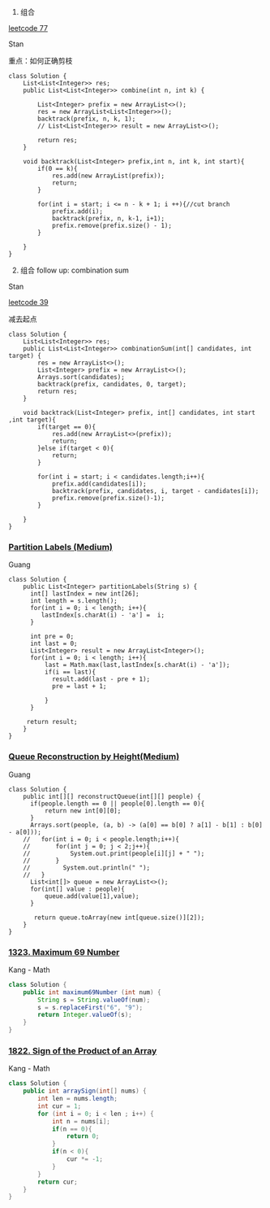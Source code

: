 1. 组合

[leetcode 77](https://leetcode.com/problems/combinations/)

Stan

重点：如何正确剪枝
```
class Solution {
    List<List<Integer>> res;
    public List<List<Integer>> combine(int n, int k) {
        
        List<Integer> prefix = new ArrayList<>();
        res = new ArrayList<List<Integer>>();
        backtrack(prefix, n, k, 1);
        // List<List<Integer>> result = new ArrayList<>();

        return res;
    }
    
    void backtrack(List<Integer> prefix,int n, int k, int start){
        if(0 == k){
            res.add(new ArrayList(prefix));
            return;
        }
        
        for(int i = start; i <= n - k + 1; i ++){//cut branch
            prefix.add(i);
            backtrack(prefix, n, k-1, i+1);
            prefix.remove(prefix.size() - 1);
        }
            
    }
}

```

2. 组合 follow up: combination sum

Stan

[leetcode 39](https://leetcode.com/problems/combination-sum/submissions/)

减去起点
```
class Solution {
    List<List<Integer>> res;
    public List<List<Integer>> combinationSum(int[] candidates, int target) {
        res = new ArrayList<>();
        List<Integer> prefix = new ArrayList<>();
        Arrays.sort(candidates);
        backtrack(prefix, candidates, 0, target);
        return res;
    }
    
    void backtrack(List<Integer> prefix, int[] candidates, int start ,int target){
        if(target == 0){
            res.add(new ArrayList<>(prefix));
            return;
        }else if(target < 0){
            return;
        }
        
        for(int i = start; i < candidates.length;i++){
            prefix.add(candidates[i]);
            backtrack(prefix, candidates, i, target - candidates[i]);
            prefix.remove(prefix.size()-1);
        }
                    
    }
}
```
### [Partition Labels (Medium)](https://leetcode.com/problems/partition-labels/description/)
Guang
```
class Solution {
    public List<Integer> partitionLabels(String s) {
      int[] lastIndex = new int[26];
      int length = s.length();
      for(int i = 0; i < length; i++){
         lastIndex[s.charAt(i) - 'a'] =  i;
      } 
      
      int pre = 0;
      int last = 0;
      List<Integer> result = new ArrayList<Integer>();
      for(int i = 0; i < length; i++){
          last = Math.max(last,lastIndex[s.charAt(i) - 'a']);
          if(i == last){
            result.add(last - pre + 1);
            pre = last + 1;
           
          }
      }

     return result;
    }
}

```
### [Queue Reconstruction by Height(Medium)](https://leetcode.com/problems/queue-reconstruction-by-height/description/)
Guang
```
class Solution {
    public int[][] reconstructQueue(int[][] people) {
      if(people.length == 0 || people[0].length == 0){
          return new int[0][0];
      }
      Arrays.sort(people, (a, b) -> (a[0] == b[0] ? a[1] - b[1] : b[0] - a[0]));
    //   for(int i = 0; i < people.length;i++){
    //       for(int j = 0; j < 2;j++){
    //           System.out.print(people[i][j] + " ");
    //       }
    //         System.out.println(" ");
    //   }
      List<int[]> queue = new ArrayList<>();
      for(int[] value : people){
          queue.add(value[1],value);
      }

       return queue.toArray(new int[queue.size()][2]);
    }
}

```

### [1323. Maximum 69 Number](https://leetcode.com/problems/maximum-69-number/)
Kang - Math
```java
class Solution {
    public int maximum69Number (int num) {
        String s = String.valueOf(num);
        s = s.replaceFirst("6", "9");
        return Integer.valueOf(s);
    }
}
```

### [1822. Sign of the Product of an Array](https://leetcode.com/problems/sign-of-the-product-of-an-array/)
Kang - Math
```java
class Solution {
    public int arraySign(int[] nums) {
        int len = nums.length;
        int cur = 1;
        for (int i = 0; i < len ; i++) {
            int n = nums[i];
            if(n == 0){
                return 0;
            }
            if(n < 0){
                cur *= -1;
            }
        }
        return cur;
    }
}

```
